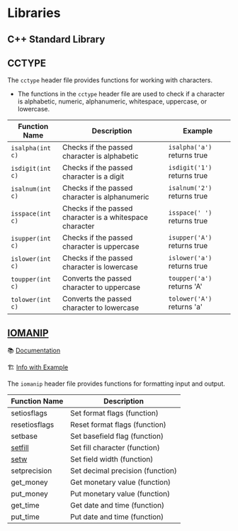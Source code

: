 # Libraries

## C++ Standard Library

## CCTYPE

The `cctype` header file provides functions for working with characters.
  - The functions in the `cctype` header file are used to check if a character is alphabetic, numeric, alphanumeric, whitespace, uppercase, or lowercase.

| Function Name | Description | Example |
| --- | --- | --- |
| `isalpha(int c)` | Checks if the passed character is alphabetic | `isalpha('a')` returns true |
| `isdigit(int c)` | Checks if the passed character is a digit | `isdigit('1')` returns true |
| `isalnum(int c)` | Checks if the passed character is alphanumeric | `isalnum('2')` returns true |
| `isspace(int c)` | Checks if the passed character is a whitespace character | `isspace(' ')` returns true |
| `isupper(int c)` | Checks if the passed character is uppercase | `isupper('A')` returns true |
| `islower(int c)` | Checks if the passed character is lowercase | `islower('a')` returns true |
| `toupper(int c)` | Converts the passed character to uppercase | `toupper('a')` returns 'A' |
| `tolower(int c)` | Converts the passed character to lowercase | `tolower('A')` returns 'a' |

## [IOMANIP]()

📚 [Documentation](https://cplusplus.com/reference/iomanip/)

🏗️ [Info with Example](https://www.geeksforgeeks.org/iomanip-in-cpp/)

The `iomanip` header file provides functions for formatting input and output.

<table>
  <thead>
    <tr>
      <th>Function Name</th>
      <th>Description</th>
    </tr>
  </thead>
  <tbody>
    <tr>
      <td>setiosflags</td>
      <td>Set format flags (function)</td>
    </tr>
    <tr>
      <td>resetiosflags</td>
      <td>Reset format flags (function)</td>
    </tr>
    <tr>
      <td>setbase</td>
      <td>Set basefield flag (function)</td>
    </tr>
    <tr>
      <td><a href="https://cplusplus.com/reference/iomanip/setfill/">setfill</td>
      <td>Set fill character (function)</td>
    </tr>
    <tr>
      <td><a href ="https://cplusplus.com/reference/iomanip/setw/">setw</td>
      <td>Set field width (function)</td>
    </tr>
    <tr>
      <td>setprecision</td>
      <td>Set decimal precision (function)</td>
    </tr>
    <tr>
      <td>get_money</td>
      <td>Get monetary value (function)</td>
    </tr>
    <tr>
      <td>put_money</td>
      <td>Put monetary value (function)</td>
    </tr>
    <tr>
      <td>get_time</td>
      <td>Get date and time (function)</td>
    </tr>
    <tr>
      <td>put_time</td>
      <td>Put date and time (function)</td>
    </tr>
  </tbody>
</table>


